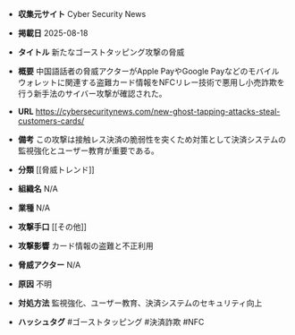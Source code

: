 - **収集元サイト**
Cyber Security News

- **掲載日**
2025-08-18

- **タイトル**
新たなゴーストタッピング攻撃の脅威

- **概要**
中国語話者の脅威アクターがApple PayやGoogle Payなどのモバイルウォレットに関連する盗難カード情報をNFCリレー技術で悪用し小売詐欺を行う新手法のサイバー攻撃が確認された。

- **URL**
https://cybersecuritynews.com/new-ghost-tapping-attacks-steal-customers-cards/

- **備考**
この攻撃は接触レス決済の脆弱性を突くため対策として決済システムの監視強化とユーザー教育が重要である。

- **分類**
[[脅威トレンド]]

- **組織名**
N/A

- **業種**
N/A

- **攻撃手口**
[[その他]]

- **攻撃影響**
カード情報の盗難と不正利用

- **脅威アクター**
N/A

- **原因**
不明

- **対処方法**
監視強化、ユーザー教育、決済システムのセキュリティ向上

- **ハッシュタグ**
#ゴーストタッピング #決済詐欺 #NFC
